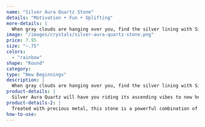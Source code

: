```yaml
---
name: "Silver Aura Quartz Stone"
details: "Motivation • Fun • Uplifting"
more-details: |
  When gray clouds are hanging over you, find the silver lining with Silver Aura Quartz Tumbled Stone.
image: "/images/crystals/silver-aura-quartz-stone.png"
price: 7.95
size: "~.75"
colors:
  - "rainbow"
shape: "Round"
category:
type: "New Beginnings"
description: |
  When gray clouds are hanging over you, find the silver lining with Silver Aura Quartz Tumbled Stone. This crystal will raise your spirits by helping you to focus on where your next success lies. Silver aura quartz isn’t going to let you mope around. As you move with the surge of motivational energy that silver aura quartz lends, you will find yourself in the presence of opportunities and abundance that you once thought were closed off to you. Blast through glass ceilings and use silver aura quartz properties to recognize the boundless possibilities in your life.
product-details: |
  Silver Aura Quartz will have you riding its ascending vibes to new heights. If you’ve allowed yourself to stay in the same job or relationship simply because you don’t believe that you can do better, then you need silver aura quartz healing properties in your life. Silver aura quartz meaning is vital to those whose low self-esteem is limiting their personal growth. By expanding your mind, silver aura quartz helps you to see the many qualities that make you capable of amazing feats.
product-details-2: |
  Treated with precious metal, this stone is a powerful combination of high vibe crystal energy and metallic grounding. Feel your sadness or heaviness transformed into a light energy that will make difficult situations easier to deal with. Through lifting the weight of darkness off of your spirit, silver aura quartz healing properties make transitioning to sleep or a peaceful state of mind an effortless endeavor. Bring this tumbled silver aura quartz stone with you in your pocket or purse, so that it can infuse you with a renewed sense of peace and potential all day long.
how-to-use:
---
```

